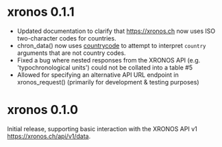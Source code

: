 # xronos 0.1.1

* Updated documentation to clarify that <https://xronos.ch> now uses ISO two-character codes for countries.
* chron_data() now uses [countrycode](https://vincentarelbundock.github.io/countrycode/) to attempt to interpret `country` arguments that are not country codes.
* Fixed a bug where nested responses from the XRONOS API (e.g. 'typochronological units') could not be collated into a table #5
* Allowed for specifying an alternative API URL endpoint in xronos_request() (primarily for development & testing purposes)

# xronos 0.1.0

Initial release, supporting basic interaction with the XRONOS API v1 <https://xronos.ch/api/v1/data>.
